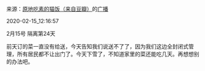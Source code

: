 来源：[原地吃素的猫饭（来自豆瓣）](https://www.douban.com/people/cute_ann/)的[广播](https://www.douban.com/people/cute_ann/status/2812178878/)


2020-02-15_12:16:57


2月15号 隔离第24天

前天订的菜一直没有给送，今天告知我们说送不了了，因为我们这边全封闭式管理，所有居民都不让出门了。今天下雪了，不知道家里的菜还能吃几天。再想想别的办法吧。
